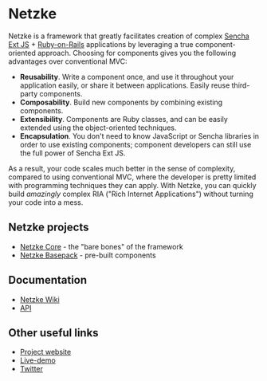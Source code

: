 # Netzke

Netzke is a framework that greatly facilitates creation of complex [Sencha Ext JS](http://www.sencha.com/products/extjs/) + [Ruby-on-Rails](http://rubyonrails.org/) applications by leveraging a true component-oriented approach. Choosing for components gives you the following advantages over conventional MVC:

* __Reusability__. Write a component once, and use it throughout your application easily, or share it between applications. Easily reuse third-party components.
* __Composability__. Build new components by combining existing components.
* __Extensibility__. Components are Ruby classes, and can be easily extended using the object-oriented techniques.
* __Encapsulation__. You don't need to know JavaScript or Sencha libraries in order to use existing components; component developers can still use the full power of Sencha Ext JS.

As a result, your code scales much better in the sense of complexity, compared to using conventional MVC, where the developer is pretty limited with programming techniques they can apply. With Netzke, you can quickly build _amazingly_ complex RIA ("Rich Internet Applications") without turning your code into a mess.

## Netzke projects

* [Netzke Core](https://github.com/nomadcoder/netzke-core) - the "bare bones" of the framework
* [Netzke Basepack](https://github.com/nomadcoder/netzke-basepack) - pre-built components

## Documentation

* [Netzke Wiki](https://github.com/nomadcoder/netzke/wiki)
* [API](http://api.netzke.org)

## Other useful links

* [Project website](http://netzke.org)
* [Live-demo](http://demo.netzke.org)
* [Twitter](https://twitter.com/netzke)
